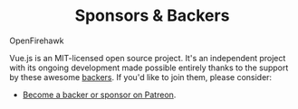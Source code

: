 <h1 align="center">Sponsors &amp; Backers</h1>

OpenFirehawk 

Vue.js is an MIT-licensed open source project. It's an independent project with its ongoing development made possible entirely thanks to the support by these awesome [backers](https://github.com/vuejs/vue/blob/dev/BACKERS.md). If you'd like to join them, please consider:

- [Become a backer or sponsor on Patreon](https://www.patreon.com/evanyou).
<!--stackedit_data:
eyJoaXN0b3J5IjpbLTEwNjQwMDc5NjAsLTIwODg3NDY2MTJdfQ
==
-->
